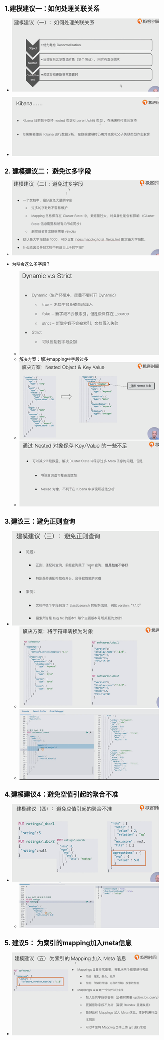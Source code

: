 ## 1.建模建议一：如何处理关联关系

- ![image-20221108195414920](img/image-20221108195414920.png)

- ![image-20221108195508932](img/image-20221108195508932.png)

## 2. 建模建议二： 避免过多字段

- ![image-20221108195540167](img/image-20221108195540167.png)

- 为啥会这么多字段？
  - ![image-20221108195624553](img/image-20221108195624553.png)
  - 解决方案：解决mapping中字段过多
  - ![image-20221108195824200](img/image-20221108195824200.png)
  - ![image-20221108200001373](img/image-20221108200001373.png)

## 3.建议三：避免正则查询

- ![image-20221108200028142](img/image-20221108200028142.png)
  - ![image-20221108200117323](img/image-20221108200117323.png)
  - ![image-20221108200205949](img/image-20221108200205949.png)

## 4.建模建议4：避免空值引起的聚合不准

- ![image-20221108200227431](img/image-20221108200227431.png)
  - ![image-20221108200348956](img/image-20221108200348956.png)

## 5. 建议5： 为索引的mapping加入meta信息

- ![image-20221108200423002](img/image-20221108200423002.png)